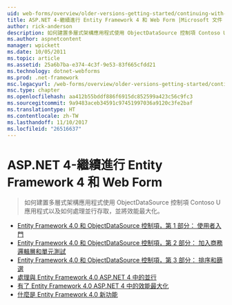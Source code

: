 ```yaml
---
uid: web-forms/overview/older-versions-getting-started/continuing-with-ef/index
title: ASP.NET 4-繼續進行 Entity Framework 4 和 Web Form |Microsoft 文件
author: rick-anderson
description: 如何建置多層式架構應用程式使用 ObjectDataSource 控制項 Contoso U 應用程式以及如何處理並行存取，並將效能最大化。
ms.author: aspnetcontent
manager: wpickett
ms.date: 10/05/2011
ms.topic: article
ms.assetid: 25a6b7ba-e374-4c3f-9e53-83f665cfdd21
ms.technology: dotnet-webforms
ms.prod: .net-framework
msc.legacyurl: /web-forms/overview/older-versions-getting-started/continuing-with-ef
msc.type: chapter
ms.openlocfilehash: aa412b55bddf886f6915dc852599a423c56c9fc3
ms.sourcegitcommit: 9a9483aceb34591c97451997036a9120c3fe2baf
ms.translationtype: HT
ms.contentlocale: zh-TW
ms.lasthandoff: 11/10/2017
ms.locfileid: "26516637"
---
```

<a name="aspnet-4---continuing-with-entity-framework-4-and-web-forms"></a>ASP.NET 4-繼續進行 Entity Framework 4 和 Web Form
====================
> 如何建置多層式架構應用程式使用 ObjectDataSource 控制項 Contoso U 應用程式以及如何處理並行存取，並將效能最大化。


- [Entity Framework 4.0 和 ObjectDataSource 控制項，第 1 部分： 使用者入門](using-the-entity-framework-and-the-objectdatasource-control-part-1-getting-started.md)
- [Entity Framework 4.0 和 ObjectDataSource 控制項，第 2 部分： 加入商務邏輯層和單元測試](using-the-entity-framework-and-the-objectdatasource-control-part-2-adding-a-business-logic-layer-and-unit-tests.md)
- [Entity Framework 4.0 和 ObjectDataSource 控制項，第 3 部分： 排序和篩選](using-the-entity-framework-and-the-objectdatasource-control-part-3-sorting-and-filtering.md)
- [處理與 Entity Framework 4.0 ASP.NET 4 中的並行](handling-concurrency-with-the-entity-framework-in-an-asp-net-web-application.md)
- [有了 Entity Framework 4.0 ASP.NET 4 中的效能最大化](maximizing-performance-with-the-entity-framework-in-an-asp-net-web-application.md)
- [什麼是 Entity Framework 4.0 新功能](what-s-new-in-the-entity-framework-4.md)
